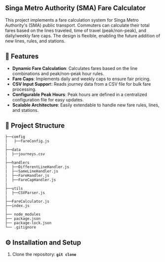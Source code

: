 ## **Singa Metro Authority (SMA) Fare Calculator**
This project implements a fare calculation system for Singa Metro Authority's (SMA) public transport. Commuters can calculate their total fares based on the lines traveled, time of travel (peak/non-peak), and daily/weekly fare caps. The design is flexible, enabling the future addition of new lines, rules, and stations.

## **🚀 Features**
- **Dynamic Fare Calculation**: Calculates fares based on the line combinations  and peak/non-peak hour rules.
- **Fare Caps**: Implements daily and weekly caps to ensure fair pricing.
- **CSV Input Suppor**t: Reads journey data from a CSV file for bulk fare processing.
- **Configurable Peak Hours**: Peak hours are defined in a centralized configuration file for easy updates.
- **Scalable Architecture**: Easily extendable to handle new fare rules, lines, and stations.

## **📂 Project Structure**

```
├──comfig
|   ├──fareConfig.js
|
├──data
|  ├──journeys.csv   
|
├──handlers
|  ├──DifferentLineHandler.js
|  ├──SameLineHandler.js
|  ├──FareHandler.js
|  ├──FareCapHandler.js
|
├──utils
|  ├──CSVParser.js
|
├──FareCalculator.js
├──index.js
|
├── node_modules
├── package.json
├── package-lock.json
└── .gitignore

```
## **⚙️ Installation and Setup**

1. Clone the repository: **`git clone`**
